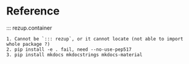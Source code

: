 
# Reference

::: rezup.container

```
1. Cannot be `::: rezup`, or it cannot locate (not able to import whole package ?)
2. pip install -e . fail, need --no-use-pep517
3. pip install mkdocs mkdocstrings mkdocs-material
```

